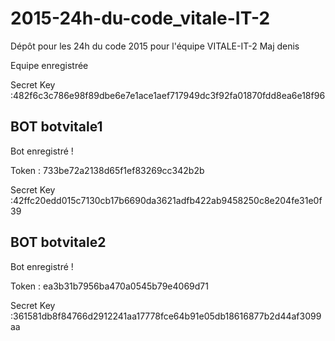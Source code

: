 # 2015-24h-du-code_vitale-IT-2
Dépôt pour les 24h du code 2015 pour l'équipe VITALE-IT-2
Maj denis




Equipe enregistrée

Secret Key :482f6c3c786e98f89dbe6e7e1ace1aef717949dc3f92fa01870fdd8ea6e18f96


BOT botvitale1
------------------------------


Bot enregistré !

Token : 733be72a2138d65f1ef83269cc342b2b

Secret Key :42ffc20edd015c7130cb17b6690da3621adfb422ab9458250c8e204fe31e0f39


BOT botvitale2
------------------------------


Bot enregistré !

Token : ea3b31b7956ba470a0545b79e4069d71

Secret Key :361581db8f84766d2912241aa17778fce64b91e05db18616877b2d44af3099aa


